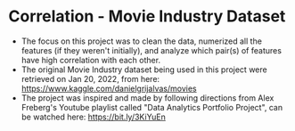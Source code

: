 # Correlation - Movie Industry Dataset

- The focus on this project was to clean the data, numerized all the features (if they weren't initially), and analyze which pair(s) of features have high correlation with each other.
- The original Movie Industry dataset being used in this project were retrieved on Jan 20, 2022, from here: https://www.kaggle.com/danielgrijalvas/movies
- The project was inspired and made by following directions from Alex Freberg's Youtube playlist called "Data Analytics Portfolio Project", can be watched here: https://bit.ly/3KiYuEn
